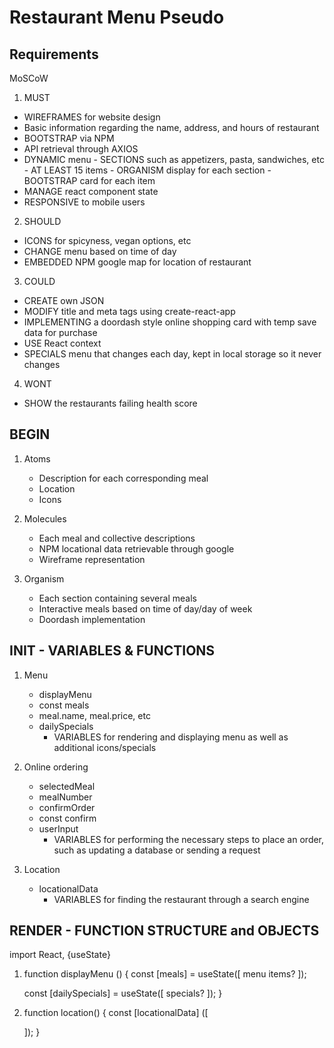 # Restaurant Menu Pseudo
## Requirements
MoSCoW
1. MUST
- WIREFRAMES for website design
- Basic information regarding the name, address, and hours of restaurant
- BOOTSTRAP via NPM
- API retrieval through AXIOS
- DYNAMIC menu - SECTIONS such as appetizers, pasta, sandwiches, etc
               - AT LEAST 15 items
               - ORGANISM display for each section
               - BOOTSTRAP card for each item
- MANAGE react component state
- RESPONSIVE to mobile users

2. SHOULD
- ICONS for spicyness, vegan options, etc
- CHANGE menu based on time of day
- EMBEDDED NPM google map for location of restaurant

3. COULD
- CREATE own JSON
- MODIFY title and meta tags using create-react-app
- IMPLEMENTING a doordash style online shopping card with temp save data for purchase
- USE React context
- SPECIALS menu that changes each day, kept in local storage so it never changes

4. WONT
- SHOW the restaurants failing health score

## BEGIN
1. Atoms
    - Description for each corresponding meal
    - Location
    - Icons

2. Molecules
    - Each meal and collective descriptions 
    - NPM locational data retrievable through google
    - Wireframe representation

3. Organism
    - Each section containing several meals
    - Interactive meals based on time of day/day of week
    - Doordash implementation

## INIT - VARIABLES & FUNCTIONS
1. Menu
    - displayMenu
    - const meals
    - meal.name, meal.price, etc
    - dailySpecials
        - VARIABLES for rendering and displaying menu as well as additional icons/specials

2. Online ordering
    - selectedMeal
    - mealNumber
    - confirmOrder
    - const confirm
    - userInput
        - VARIABLES for performing the necessary steps to place an order, such as updating a database or sending a request

3. Location
    - locationalData
        - VARIABLES for finding the restaurant through a search engine

## RENDER - FUNCTION STRUCTURE and OBJECTS

import React, {useState}


1. function displayMenu () {
    const [meals] = useState([
        menu items?
    ]);

    const [dailySpecials] = useState([
        specials?
    ]);
}

2. function location() {
    const [locationalData] ([

    ]);
}